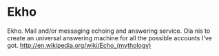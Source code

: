 Ekho
====

Ekho. Mail and/or messaging echoing and answering service. Ola nis to create an universal answering machine for all the possible accounts I've got. 
http://en.wikipedia.org/wiki/Echo_(mythology)

